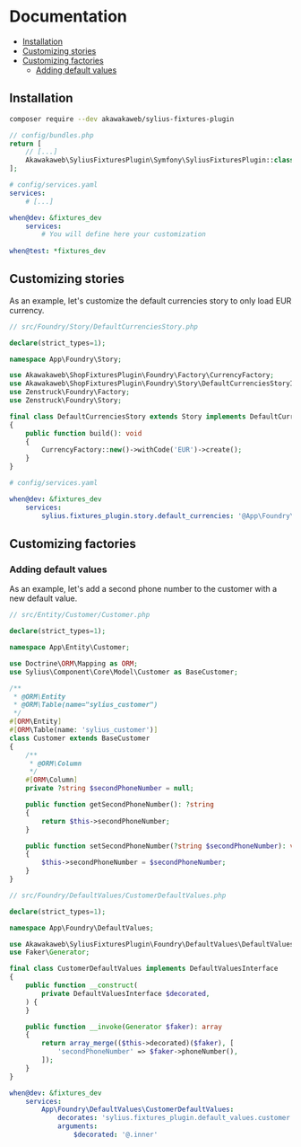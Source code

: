 # Documentation

<!-- TOC -->
* [Installation](#installation)
* [Customizing stories](#customizing-stories)
* [Customizing factories](#customizing-factories)
  * [Adding default values](#adding-default-values)
<!-- TOC -->

## Installation

```bash
composer require --dev akawakaweb/sylius-fixtures-plugin
```

```php
// config/bundles.php
return [
    // [...]
    Akawakaweb\SyliusFixturesPlugin\Symfony\SyliusFixturesPlugin::class => ['dev' => true, 'test' => true, 'test_cached' => true],
];
```

```yaml
# config/services.yaml
services:
    # [...]

when@dev: &fixtures_dev
    services:
        # You will define here your customization
    
when@test: *fixtures_dev        
```

## Customizing stories

As an example, let's customize the default currencies story to only load EUR currency.

```php
// src/Foundry/Story/DefaultCurrenciesStory.php

declare(strict_types=1);

namespace App\Foundry\Story;

use Akawakaweb\ShopFixturesPlugin\Foundry\Factory\CurrencyFactory;
use Akawakaweb\ShopFixturesPlugin\Foundry\Story\DefaultCurrenciesStoryInterface;
use Zenstruck\Foundry\Factory;
use Zenstruck\Foundry\Story;

final class DefaultCurrenciesStory extends Story implements DefaultCurrenciesStoryInterface
{
    public function build(): void
    {
        CurrencyFactory::new()->withCode('EUR')->create();
    }
}
```

```yaml
# config/services.yaml

when@dev: &fixtures_dev
    services:
        sylius.fixtures_plugin.story.default_currencies: '@App\Foundry\Story\DefaultCurrenciesStory'
```

## Customizing factories

### Adding default values

As an example, let's add a second phone number to the customer with a new default value.

```php
// src/Entity/Customer/Customer.php

declare(strict_types=1);

namespace App\Entity\Customer;

use Doctrine\ORM\Mapping as ORM;
use Sylius\Component\Core\Model\Customer as BaseCustomer;

/**
 * @ORM\Entity
 * @ORM\Table(name="sylius_customer")
 */
#[ORM\Entity]
#[ORM\Table(name: 'sylius_customer')]
class Customer extends BaseCustomer
{
    /**
     * @ORM\Column
     */
    #[ORM\Column]
    private ?string $secondPhoneNumber = null;

    public function getSecondPhoneNumber(): ?string
    {
        return $this->secondPhoneNumber;
    }

    public function setSecondPhoneNumber(?string $secondPhoneNumber): void
    {
        $this->secondPhoneNumber = $secondPhoneNumber;
    }
}
```

```php
// src/Foundry/DefaultValues/CustomerDefaultValues.php

declare(strict_types=1);

namespace App\Foundry\DefaultValues;

use Akawakaweb\SyliusFixturesPlugin\Foundry\DefaultValues\DefaultValuesInterface;
use Faker\Generator;

final class CustomerDefaultValues implements DefaultValuesInterface
{
    public function __construct(
        private DefaultValuesInterface $decorated,
    ) {
    }

    public function __invoke(Generator $faker): array
    {
        return array_merge(($this->decorated)($faker), [
            'secondPhoneNumber' => $faker->phoneNumber(),
        ]);
    }
}
```

```yaml
when@dev: &fixtures_dev
    services:
        App\Foundry\DefaultValues\CustomerDefaultValues:
            decorates: 'sylius.fixtures_plugin.default_values.customer'
            arguments:
                $decorated: '@.inner'
```
